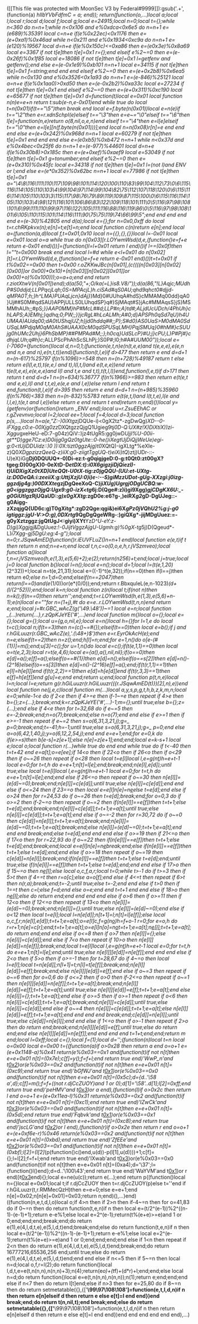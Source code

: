([[This file was protected with MoonSec V3 by Federal#9999]]):gsub('.+', (function(a) _hIlbYVbFdfmC = a; end)); return(function(o,...)local a;local l;local r;local d;local f;local g;local e=24915;local n=0;local t={};while n<360 do n=n+1;while n<0x106 and e%0xdca<0x6e5 do n=n+1 e=(e*689)%35391 local c=n+e if(e%0x22ec)<0x1176 then e=(e+0xa1)%0x46ad while n<0x211 and e%0x1934<0xc9a do n=n+1 e=(e*120)%19567 local d=n+e if(e%0x150c)<=0xa86 then e=(e*0x3e)%0x8a69 local e=3367 if not t[e]then t[e]=0x1 r={};end elseif e%2~=0 then e=(e-0x26f)%0x1f85 local e=18086 if not t[e]then t[e]=0x1 l=getfenv and getfenv();end else e=(e-0x1e9)%0xb101 n=n+1 local e=34115 if not t[e]then t[e]=0x1 f=string;end end end elseif e%2~=0 then e=(e+0x2b8)%0x6ea5 while n<0x130 and e%0x3526<0x1a93 do n=n+1 e=(e-846)%25121 local a=n+e if(e%0x1aa0)>0xd50 then e=(e-0x2b2)%0xa33c local e=27234 if not t[e]then t[e]=0x1 end elseif e%2~=0 then e=(e+0x311)%0xc190 local e=65677 if not t[e]then t[e]=0x1 d=function(t)local e=0x01 local function n(n)e=e+n return t:sub(e-n,e-0x01)end while true do local t=n(0x01)if(t=="\5")then break end local e=f.byte(n(0x01))local e=n(e)if t=="\2"then e=r.xdnSchpI(e)elseif t=="\3"then e=e~="\0"elseif t=="\6"then l[e]=function(n,e)return o(8,nil,o,e,n)end elseif t=="\4"then e=l[e]elseif t=="\0"then e=l[e][n(f.byte(n(0x01)))];end local n=n(0x08)r[n]=e end end end else e=(e+0x242)%0x968d n=n+1 local e=60279 if not t[e]then t[e]=0x1 end end end else e=(e*0xb5)%0xb472 n=n+1 while n<0x37d and e%0x4bec<0x25f6 do n=n+1 e=(e-977)%44601 local d=n+e if(e%0x30b8)>0x185c then e=(e+0xef)%0xaef9 local e=53049 if not t[e]then t[e]=0x1 g=tonumber;end elseif e%2~=0 then e=(e+0x310)%0x45fc local e=34318 if not t[e]then t[e]=0x1 l=(not l)and _ENV or l;end else e=(e*0x352)%0x62bc n=n+1 local e=77986 if not t[e]then t[e]=0x1 a="\4\8\116\111\110\117\109\98\101\114\120\100\110\83\99\104\112\73\0\6\115\116\114\105\110\103\4\99\104\97\114\99\104\82\75\112\107\118\120\0\6\115\116\114\105\110\103\3\115\117\98\76\79\89\119\109\87\115\100\0\6\115\116\114\105\110\103\4\98\121\116\101\106\86\83\122\109\118\101\111\0\5\116\97\98\108\101\6\99\111\110\99\97\116\122\105\111\116\88\116\119\86\0\5\116\97\98\108\101\6\105\110\115\101\114\116\111\90\75\75\119\74\66\99\5";end end end end end e=(e-30)%42805 end d(a);local e={};for n=0x0,0xff do local t=r.chRKpkvx(n);e[n]=t;e[t]=n;end local function c(n)return e[n];end local a=(function(a,d)local f,t=0x01,0x10 local n={{},{},{}}local l=-0x01 local e=0x01 local o=a while true do n[0x03][r.LOYwmWsd(d,e,(function()e=f+e return e-0x01 end)())]=(function()l=l+0x01 return l end)()if l==(0x0f)then l=""t=0x000 break end end local l=#d while e<l+0x01 do n[0x02][t]=r.LOYwmWsd(d,e,(function()e=f+e return e-0x01 end)())t=t+0x01 if t%0x02==0x00 then t=0x00 r.oZKKwJBc(n[0x01],(c((((n[0x03][n[0x02][0x00]]or 0x00)*0x10)+(n[0x03][n[0x02][0x01]]or 0x00)+o)%0x100)));o=a+o;end end return r.ziotXtwV(n[0x01])end);d(a(50,"+;O/ka(_=L}is8.V8/"));d(a(86,"!L}Aqjc;MUdhP#S0ddjd;LLPPqcjLqh;0S=MPAcjL}h.ciSAd#qS0AU;qhd9qhct0#djjd-qMPA0T;h;}h^LMA}PUAqLjcn}dAj}_}Md}0#UUhqA#hdS}cMMAMq00dd}qA0}Uj##S0M#qdSAU}APPjULLS0LUhqdSP}q#}SjMAqt#S}jAc#MMAqsS}jS}MSMMhAUh;;#pS;_}}AAP0MM}hP#McL##d;LLP#n;A}td#;ALjdUcUDch/4PhUh}chLAPS;A}EMhj;}qdhq;0;PW;;}}jcRgL#hLcALMh;A#0;d}APSPh0qSd7qU}h4UUMAA)AUdq00;dA0tUShqjUZ;h}jd0hddq##;;P};S#d0}AS0UaS>M0dMA0SdUSqLMPdjqM0qM0AhS#UAAX0cM0qdSPUSqLMH}PqjSMUq}0#hM#}cSUUjg0hUMc2Uhj}6PhSbMP}##PMPAd#M;;};h0cq}UdSLcP}#U;j}cPU;L}P#Pj#}cdhjqLUh;q#h}c_;ALLPScPhAhScSLhPj;}S0P#;l0;h#A#*UUM00"));local e=(-7060+(function()local d,n=0,1;(function(e,t,n)e(n(t,e,e)and t(e,e,e),e(e,n and n,e and n),e(n,t,t))end)(function(t,l,e)if d>477 then return e end d=d+1 n=(n-617)%25797 if(n%1096)>=548 then n=(n+728)%49187 return t else return e(l(l,e,t),t(e,e,l and t),l(l,t,l)and e(t,e,e))end return t(e(t,e,e),e(e,e,e)and l(l and t,e and t,t),t(t,l,l))end,function(l,e,t)if d>171 then return t end d=d+1 n=(n+634)%36777 if(n%1966)>=983 then return e(t(e,t and e,e),l(l and t,t,e),e(e,e and l,e))else return l end return t end,function(t,l,e)if d>395 then return e end d=d+1 n=(n+985)%35960 if(n%766)<383 then n=(n-832)%5783 return e(t(e,t,l)and l(t,t,e),l(e and l,l,e),t(e,t and l,e))else return e end return t end)return n;end)())local y=(getfenv)or(function()return _ENV end);local u=r.ZsuEEhAC or r.gZvevnvo;local l=2;local ee=1;local f=4;local d=3;local function p(s,...)local h=a(e,"Z:-)0iXtg*zjDQUe-i)<0gX2tz*-zgDwQg)*XD--0-iFXgg,c0:e-*00Xjg0*zz*DXQtgzzQjgQ1Ugieg9t*j0D-Q:UX#z!X)DiXtiX))zi-Xggu*gxeHeU-eD:7-g04z)QiV::)jz4tUgR5:gg0jwD*Ujjl%U-*00ii-g*t**D)gge7Cz:e)D0iijg0gQz0tgUte::0-he()iXegt*U*jDiQjjWeUe)egi-g:0<tUjiDDUidz::)0 )):0*X:t*izt0ggzAjg)t0*XQtQ)-igXLtg*%eXIe-z)Q0*XDgpzizzQeeQ-z)*iiX:g0-zi*igtTggUQ-t)eiXi)tQ*)ztj)UDr-::-U)eX)iGg**Dj0DQUUQ*-0)Di-ez:t-g0qigjgeD:0-g:t0Qt0:zt00gX?tgeg:D)00gX)0-0eXtD-D*etDX:t):i0X6gigzjiDjQiezI)-t)UiDXigXz0tXD)UteQQt-U0tX-tig:z0jgQQU-(UU:et-UXtg-*iz:D0DeQA:i:zeeiiX:g:*UttjXz*jU:0)i)*e-:--S)giMzzUDot-gUg-XXzgi*:j0izg-ggzdjg4g:*)00DXXte*gzjDgQeeXoQ-C)ji*XUg)*Ugr*gjODgUCBQ:w-g0<iggzggzOjgQ:Ugx9:g0-izX<tg*6j:D(Qge#:z)i)gi9Xgg)*gjCDgKX6U:_-g0GiUtIg*zRjUQaUD:*:g)x0gXXtg*:zgD0e:e6?g-,)eiRX*g2*gD-DgUJeg::-g0Aigg-zXzqjgQ{UD6c:g)T0gXitg*:zgD2Qge:qgi&)ei6X*gPz0jVQhU2%g:j-g0 igtiggz:jgU-V:>O:g),0DXrtg*9QgDgQgeWRg-:)giQXg*-jijMDgUuez:=-g0yXztzggz:jgQtUgJ<:giyi)XYt**Yz*D^U-eY:z-D)gi)Xggj*gj&DgUuez:!-*0JijtVggzAjgU-Ugmh:g)%0gX-tg*5j)D(Qgeud*-L)*i7Xgg-*gj5DgU:eg:4-g");local n=0;r.JSqwAmED(function()r.iEUVFLuZ()n=n+1 end)local function e(e,t)if t then return n end;n=e+n;end local t,n,c=o(0,o,e,h,r.jVSzmveo);local function a()local t,n=r.jVSzmveo(h,e(1,3),e(5,6)+2);e(2);return(n*256)+t;end;local j=true;local j=0 local function b()local l=n();local e=n();local d=1;local l=(t(e,1,20)*(2^32))+l;local n=t(e,21,31);local e=((-1)^t(e,32));if(n==0)then if(l==j)then return e*0;else n=1;d=0;end;elseif(n==2047)then return(l==0)and(e*(1/0))or(e*(0/0));end;return r.BbxquIeL(e,n-1023)*(d+(l/(2^52)));end;local k=n;local function z(n)local t;if(not n)then n=k();if(n==0)then return'';end;end;t=r.LOYwmWsd(h,e(1,3),e(5,6)+n-1);e(n)local e=""for n=(1+j),#t do e=e..r.LOYwmWsd(t,n,n)end return e;end;local j=#r.GBC_wAcZ(g('\49.\48'))~=1 local e=n;local function _(...)return{...},r.zQpKJeYE('#',...)end local function m()local o={};local e={};local g={};local u={g,o,nil,e};local e=n()local h={}for l=1,e do local t=c();local n;if(t==3)then n=(c()~=#{});elseif(t==0)then local e=b();if j and r.hGiLuuzr(r.GBC_wAcZ(e),'.(\48+)$')then e=r.EyrOkAcH(e);end n=e;elseif(t==2)then n=z();end;h[l]=n;end;for e=1,n()do o[e-(#{1})]=m();end;u[3]=c();for u=1,n()do local e=c();if(t(e,1,1)==0)then local o=t(e,2,3);local r=t(e,4,6);local e={a(),a(),nil,nil};if(o==0)then e[d]=a();e[f]=a();elseif(o==#{1})then e[d]=n();elseif(o==s[2])then e[d]=n()-(2^16)elseif(o==s[3])then e[d]=n()-(2^16)e[f]=a();end;if(t(r,1,1)==1)then e[l]=h[e[l]]end if(t(r,2,2)==1)then e[d]=h[e[d]]end if(t(r,3,3)==1)then e[f]=h[e[f]]end g[u]=e;end end;return u;end;local function p(t,n,e)local l=n;local l=e;return g(r.hGiLuuzr(r.hGiLuuzr(({r.JSqwAmED(t)})[2],n),e))end local function ne(j,e,c)local function m(...)local a,y,s,p,g,t,h,b,z,k,m,n;local e=0;while-1<e do if 2<e then if 4>=e then if-1~=e then repeat if 4>e then b={};z={...};break;end;k=r.zQpKJeYE('#',...)-1;m={};until true;else b={};z={...};end else if 4<e then for t=32,68 do if e~=5 then e=-2;break;end;n=o(7);break;end;else n=o(7);end end else if e>=1 then if e>=-1 then repeat if e~=2 then s=o(6,31,3,21,j);g=_ p=0;break;end;t=-41;h=-1;until true;else s=o(6,31,3,21,j);g=_ p=0;end else a=o(6,42,1,40,j);y=o(6,12,2,54,j);end end e=e+1;end;for e=0,k do if(e>=s)then b[e-s]=z[e+1];else n[e]=z[e+1];end;end;local e=k-s+1 local e;local o;local function r(...)while true do end end while true do if t<-40 then t=t+42 end e=a[t];o=e[ee];if 14<o then if 22<o then if 26<o then if o<29 then if o~=26 then repeat if o<28 then local t=e[l]local l,e=g(n[t](u(n,t+1,e[d])))h=e+t-1 local e=0;for t=t,h do e=e+1;n[t]=l[e];end;break;end;n(e[l],e[d]);until true;else local t=e[l]local l,e=g(n[t](u(n,t+1,e[d])))h=e+t-1 local e=0;for t=t,h do e=e+1;n[t]=l[e];end;end else if 26<=o then repeat if o~=30 then n[e[l]]=(e[d]~=0);break;end;n[e[l]]=c[e[d]];until true;else n[e[l]]=c[e[d]];end end else if o<=24 then if 23==o then local e=e[l]n[e]=n[e](u(n,e+1,h))else t=e[d];end else if o>24 then for r=24,53 do if o~=26 then t=e[d];break;end;for o=0,3 do if o>=2 then if-2~=o then repeat if o~=2 then if(n[e[l]]==e[f])then t=t+1;else t=e[d];end;break;end;n[e[l]]=c[e[d]];t=t+1;e=a[t];until true;else n[e[l]]=c[e[d]];t=t+1;e=a[t];end else if o~=-2 then for r=30,72 do if o~=0 then c[e[d]]=n[e[l]];t=t+1;e=a[t];break;end;n[e[l]]=(e[d]~=0);t=t+1;e=a[t];break;end;else n[e[l]]=(e[d]~=0);t=t+1;e=a[t];end end end break;end;else t=e[d];end end end else if o>=19 then if 21<=o then if 17<o then for r=22,93 do if o~=22 then if(n[e[l]]==e[f])then t=t+1;else t=e[d];end;break;end;local e=e[l]n[e]=n[e](u(n,e+1,h))break;end;else if(n[e[l]]==e[f])then t=t+1;else t=e[d];end;end else if o>=18 then repeat if o~=19 then c[e[d]]=n[e[l]];break;end;if(n[e[l]]==e[f])then t=t+1;else t=e[d];end;until true;else if(n[e[l]]==e[f])then t=t+1;else t=e[d];end;end end else if 17>o then if 15~=o then n[e[l]]();else local o,c,f,a,r;local t=0;while t>-1 do if t>=3 then if 5>t then if 4==t then r=o[c];else a=o[f];end else if 4<=t then repeat if 6>t then n(r,a);break;end;t=-2;until true;else t=-2;end end else if t>0 then if 1==t then c=l;else f=d;end else o=e;end end t=t+1 end end else if 18>o then n[e[l]]();else do return end;end end end end else if o>6 then if o>=11 then if 12<o then if 12<=o then repeat if 13<o then n[e[l]]=(e[d]~=0);break;end;n[e[l]]={};until true;else n[e[l]]=(e[d]~=0);end else if o<12 then local t=e[l];local l=n[e[d]];n[t+1]=l;n[t]=l[e[f]];else local o,c,f,r;n(e[l],e[d]);t=t+1;e=a[t];o=e[l]c,f=g(n[o](u(n,o+1,e[d])))h=f+o-1 r=0;for e=o,h do r=r+1;n[e]=c[r];end;t=t+1;e=a[t];o=e[l]n[o]=n[o](u(n,o+1,h))t=t+1;e=a[t];n[e[l]]();t=t+1;e=a[t];do return end;end end else if o<=8 then if o>7 then n[e[l]]={};else n[e[l]]=c[e[d]];end else if 7<o then repeat if 10>o then n[e[l]][e[d]]=n[e[f]];break;end;local t=e[l]local l,e=g(n[t](u(n,t+1,e[d])))h=e+t-1 local e=0;for t=t,h do e=e+1;n[t]=l[e];end;until true;else n[e[l]][e[d]]=n[e[f]];end end end else if 2<o then if 5>o then if o>=-1 then for t=28,67 do if 4~=o then local l=e[l];local t=n[e[d]];n[l+1]=t;n[l]=t[e[f]];break;end;n[e[l]][e[d]]=e[f];break;end;else n[e[l]][e[d]]=e[f];end else if o~=3 then repeat if o~=6 then for o=0,6 do if o<=2 then if o>0 then if-2<=o then repeat if o~=1 then n[e[l]][e[d]]=n[e[f]];t=t+1;e=a[t];break;end;n[e[l]][e[d]]=e[f];t=t+1;e=a[t];until true;else n[e[l]][e[d]]=e[f];t=t+1;e=a[t];end else n[e[l]]={};t=t+1;e=a[t];end else if o>=5 then if o>=1 then repeat if o<6 then n[e[l]]=c[e[d]];t=t+1;e=a[t];break;end;n[e[l]]=c[e[d]];until true;else n[e[l]]=c[e[d]];end else if o~=4 then n[e[l]]=c[e[d]];t=t+1;e=a[t];else n[e[l]][e[d]]=e[f];t=t+1;e=a[t];end end end end break;end;c[e[d]]=n[e[l]];until true;else c[e[d]]=n[e[l]];end end else if 1<=o then if o>-1 then repeat if 2>o then do return end;break;end;n[e[l]][e[d]]=e[f];until true;else do return end;end else n[e[l]][e[d]]=n[e[f]];end end end end t=1+t;end;end;return m end;local l=0xff;local c={};local f=(1);local d='';(function(n)local t=n local o=0x00 local e=0x00 t={(function(a)if o>0x28 then return a end o=o+1 e=(e+0x1148-a)%0x41 return(e%0x03==0x1 and(function(t)if not n[t]then e=e+0x01 n[t]=(0x7e);c[f]=y();f=f+l;end return true end)'WwP_n'and t[0x2](0x381+a))or(e%0x03==0x2 and(function(t)if not n[t]then e=e+0x01 n[t]=(0xc9);end return true end)'bGfWJ'and t[0x1](a+0x1fd))or(e%0x03==0x0 and(function(t)if not n[t]then e=e+0x01 n[t]=(0x5c);d={d..'\58 a',d};c[f]=m();f=f+((not r.djCcZUOY)and 1 or 0);d[1]='\58'..d[1];l[2]=0xff;end return true end)'peHMV'and t[0x3](a+0xa6))or a end),(function(l)if o>0x2c then return l end o=o+1 e=(e+0x11ea-l)%0x31 return(e%0x03==0x2 and(function(t)if not n[t]then e=e+0x01 n[t]=(0xc1);end return true end)'IZwCk'and t[0x3](0x29d+l))or(e%0x03==0x0 and(function(t)if not n[t]then e=e+0x01 n[t]=(0x5d);end return true end)'Fqbvk'and t[0x1](l+0x24f))or(e%0x03==0x1 and(function(t)if not n[t]then e=e+0x01 n[t]=(0xc8);end return true end)'jscLG'and t[0x2](l+0x294))or l end),(function(r)if o>0x2e then return r end o=o+1 e=(e+0xf6e-r)%0x46 return(e%0x03==0x2 and(function(t)if not n[t]then e=e+0x01 n[t]=(0xbd);end return true end)'ZfEEe'and t[0x2](0x1b7+r))or(e%0x03==0x1 and(function(t)if not n[t]then e=e+0x01 n[t]=(0xbf);l[2]=(l[2]*(p(function()c()end,u(d))-p(l[1],u(d))))+1;c[f]={};l=l[2];f=f+l;end return true end)'lXwab'and t[0x3](r+0x258))or(e%0x03==0x0 and(function(t)if not n[t]then e=e+0x01 n[t]=(0xa4);d='\37';l={function()l()end};d=d..'\100\43';end return true end)'WaYVM'and t[0x1](r+0x2d2))or r end)}t[0x3](0xeb2)end){};local e=ne(u(c));return e(...);end return p((function()local n={}local e=0x01;local t;if r.djCcZUOY then t=r.djCcZUOY(p)else t=''end if r.hGiLuuzr(t,r.RMMecQzH)then e=e+0;else e=e+1;end n[e]=0x02;n[n[e]+0x01]=0x03;return n;end)(),...)end)((function(n,e,t,d,l,o)local o;if 4>n then if 2>n then if-4~=n then for o=41,83 do if 0~=n then do return function(t,e,n)if n then local e=(t/2^(e-1))%2^((n-1)-(e-1)+1);return e-e%1;else local e=2^(e-1);return(t%(e+e)>=e)and 1 or 0;end;end;end;break;end;do return e(1),e(4,l,d,t,e),e(5,l,d,t)end;break;end;else do return function(t,e,n)if n then local e=(t/2^(e-1))%2^((n-1)-(e-1)+1);return e-e%1;else local e=2^(e-1);return(t%(e+e)>=e)and 1 or 0;end;end;end;end else if 1<n then repeat if 2<n then do return e(1),e(4,l,d,t,e),e(5,l,d,t)end;break;end;do return 16777216,65536,256 end;until true;else do return e(1),e(4,l,d,t,e),e(5,l,d,t)end;end end else if n<=5 then if 5~=n then local n=d;local o,f,r=l(2);do return function()local l,d,t,e=e(t,n(n,n),n(n,n)+3);n(4);return(e*o)+(t*f)+(d*r)+l;end;end;else local n=d;do return function()local e=e(t,n(n,n),n(n,n));n(1);return e;end;end;end else if n<7 then do return l[t]end;else if n>3 then for e=25,80 do if 8~=n then do return setmetatable({},{['__\99\97\108\108']=function(e,t,l,d,n)if n then return e[n]elseif d then return e else e[t]=l end end})end break;end;do return t(n,nil,t);end break;end;else do return setmetatable({},{['__\99\97\108\108']=function(e,t,l,d,n)if n then return e[n]elseif d then return e else e[t]=l end end})end end end end end end),...)
